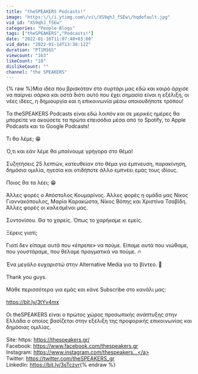 ```yaml
---
title: "theSPEAKERS Podcasts!"
image: "https:\/\/i.ytimg.com\/vi\/XS9qhJ_fSEw\/hqdefault.jpg"
vid_id: "XS9qhJ_fSEw"
categories: "People-Blogs"
tags: ["theSPEAKERS","Podcasts!"]
date: "2022-01-16T11:07:48+03:00"
vid_date: "2022-01-14T13:38:12Z"
duration: "PT1M16S"
viewcount: "163"
likeCount: "10"
dislikeCount: ""
channel: "the SPEAKERS"
---
```

{% raw %}Μία ιδέα που βρισκόταν στο συρτάρι μας εδώ και καιρό άρχισε να παίρνει σάρκα και οστά διότι αυτό που έχει σημασία είναι η εξέλιξη, οι νέες ιδέες, η δημιουργία και η επικοινωνία μέσω οποιουδήποτε τρόπου!<br /><br />Τα theSPEAKERS Podcasts είναι εδώ λοιπόν και σε μερικές ημέρες θα μπορείτε να ακούσετε τα πρώτα επεισόδια μέσα από το Spotify, το Apple Podcasts και το Google Podcasts! <br /><br />Τι θα λέμε; 😁<br /><br />Ό,τι και εάν λέμε θα μπαίνουμε γρήγορα στο θέμα! <br /><br />Συζητήσεις 25 λεπτών, κατευθείαν στο θέμα για έμπνευση, παρακίνηση, δημόσια ομιλία, ηγεσία και οτιδήποτε άλλο εμπνέει εμάς τους ιδίους. <br /><br />Ποιος θα τα λέει; 😁<br /><br />Άλλες φορές ο Απόστολος Κουμαρίνος. Άλλες φορές η ομάδα μας Νίκος Γιαννακόπουλος, Μαρία Καρακώστα, Νίκος Βόπης και Χριστίνα Τσαβίδη. Άλλες φορές οι καλεσμένοι μας. <br /><br />Συντονίσου. Θα το χαρείς. Όπως το χαρήκαμε κι εμείς. <br /><br />Ξέρεις γιατί; <br /><br />Γιατί δεν είπαμε αυτά που «έπρεπε» να πούμε. Είπαμε αυτά που νιώθαμε, που γουστάραμε, που θέλαμε πραγματικά να πούμε. 🔥<br /><br />Ένα μεγάλο ευχαριστώ στην Alternative Media για το βίντεο. 🙏 <br /><br />Thank you guys. <br /><br />Μάθε περισσότερα για εμάς και κάνε Subscribe στο κανάλι μας:<br /><br /><a rel="nofollow" target="blank" href="https://bit.ly/3tYv4mx">https://bit.ly/3tYv4mx</a> <br /><br />Οι theSPEAKERS είναι ο πρώτος χώρος προσωπικής ανάπτυξης στην Ελλάδα ο οποίος βασίζεται στην εξέλιξη της προφορικής επικοινωνίας και δημόσιας ομιλίας. <br /><br />Site: https: <a rel="nofollow" target="blank" href="https://thespeakers.gr/">https://thespeakers.gr/</a><br />Facebook: <a rel="nofollow" target="blank" href="https://www.facebook.com/thespeakers.gr">https://www.facebook.com/thespeakers.gr</a> <br />Instagram: <a rel="nofollow" target="blank" href="https://www.instagram.com/thespeakers...">https://www.instagram.com/thespeakers...</a> <br />Twitter: <a rel="nofollow" target="blank" href="https://twitter.com/theSPEAKERS_gr">https://twitter.com/theSPEAKERS_gr</a> <br />LinkedIn: <a rel="nofollow" target="blank" href="https://bit.ly/3sTczyr">https://bit.ly/3sTczyr</a>{% endraw %}
